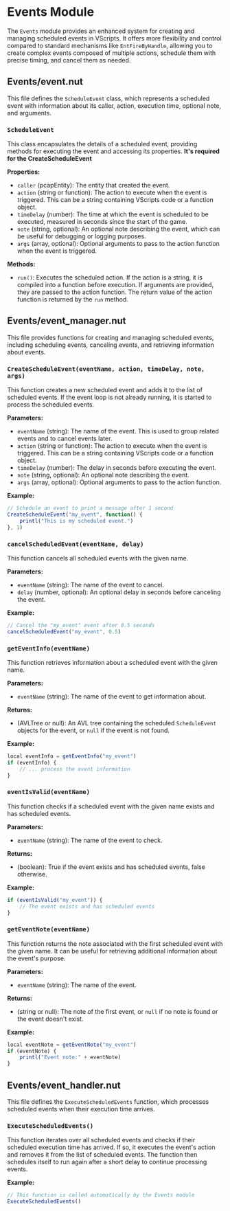 # Events Module

The `Events` module provides an enhanced system for creating and managing scheduled events in VScripts. It offers more flexibility and control compared to standard mechanisms like `EntFireByHandle`, allowing you to create complex events composed of multiple actions, schedule them with precise timing, and cancel them as needed.

## Events/event.nut

This file defines the `ScheduleEvent` class, which represents a scheduled event with information about its caller, action, execution time, optional note, and arguments.

### `ScheduleEvent`

This class encapsulates the details of a scheduled event, providing methods for executing the event and accessing its properties. **It's required for the CreateScheduleEvent**

**Properties:**

* `caller` (pcapEntity): The entity that created the event.
* `action` (string or function): The action to execute when the event is triggered. This can be a string containing VScripts code or a function object.
* `timeDelay` (number): The time at which the event is scheduled to be executed, measured in seconds since the start of the game.
* `note` (string, optional): An optional note describing the event, which can be useful for debugging or logging purposes.
* `args` (array, optional): Optional arguments to pass to the action function when the event is triggered.

**Methods:**

* `run()`: Executes the scheduled action. If the action is a string, it is compiled into a function before execution. If arguments are provided, they are passed to the action function. The return value of the action function is returned by the `run` method.


## Events/event_manager.nut

This file provides functions for creating and managing scheduled events, including scheduling events, canceling events, and retrieving information about events.

### `CreateScheduleEvent(eventName, action, timeDelay, note, args)`

This function creates a new scheduled event and adds it to the list of scheduled events. If the event loop is not already running, it is started to process the scheduled events.

**Parameters:**

* `eventName` (string): The name of the event. This is used to group related events and to cancel events later.
* `action` (string or function): The action to execute when the event is triggered. This can be a string containing VScripts code or a function object.
* `timeDelay` (number): The delay in seconds before executing the event.
* `note` (string, optional): An optional note describing the event.
* `args` (array, optional): Optional arguments to pass to the action function.

**Example:**

```js
// Schedule an event to print a message after 1 second
CreateScheduleEvent("my_event", function() {
    printl("This is my scheduled event.")
}, 1)
```

### `cancelScheduledEvent(eventName, delay)`

This function cancels all scheduled events with the given name.

**Parameters:**

* `eventName` (string): The name of the event to cancel.
* `delay` (number, optional): An optional delay in seconds before canceling the event.

**Example:**

```js
// Cancel the "my_event" event after 0.5 seconds
cancelScheduledEvent("my_event", 0.5)
```

### `getEventInfo(eventName)`

This function retrieves information about a scheduled event with the given name.

**Parameters:**

* `eventName` (string): The name of the event to get information about.

**Returns:**

* (AVLTree or null): An AVL tree containing the scheduled `ScheduleEvent` objects for the event, or `null` if the event is not found.

**Example:**

```js
local eventInfo = getEventInfo("my_event")
if (eventInfo) {
    // ... process the event information
}
```

### `eventIsValid(eventName)`

This function checks if a scheduled event with the given name exists and has scheduled events.

**Parameters:**

* `eventName` (string): The name of the event to check.

**Returns:**

* (boolean): True if the event exists and has scheduled events, false otherwise.

**Example:**

```js
if (eventIsValid("my_event")) {
    // The event exists and has scheduled events
}
```

### `getEventNote(eventName)`

This function returns the note associated with the first scheduled event with the given name. It can be useful for retrieving additional information about the event's purpose.

**Parameters:**

* `eventName` (string): The name of the event.

**Returns:**

* (string or null): The note of the first event, or `null` if no note is found or the event doesn't exist.

**Example:**

```js
local eventNote = getEventNote("my_event")
if (eventNote) {
    printl("Event note:" + eventNote)
}
```

## Events/event_handler.nut

This file defines the `ExecuteScheduledEvents` function, which processes scheduled events when their execution time arrives.

### `ExecuteScheduledEvents()`

This function iterates over all scheduled events and checks if their scheduled execution time has arrived. If so, it executes the event's action and removes it from the list of scheduled events. The function then schedules itself to run again after a short delay to continue processing events.

**Example:**

```js
// This function is called automatically by the Events module
ExecuteScheduledEvents()
```